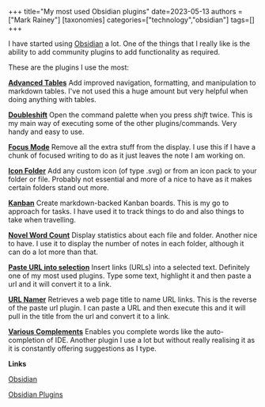 +++
title="My most used Obsidian plugins"
date=2023-05-13
authors = ["Mark Rainey"]
[taxonomies]
categories=["technology","obsidian"]
tags=[]
+++

I have started using [Obsidian](https://obsidian.md/) a lot. One of the things that I really like is the ability to add community plugins to add functionality as required.

<!-- more -->

These are the plugins I use the most:

**[Advanced Tables](https://github.com/tgrosinger/advanced-tables-obsidian)** 
Add improved navigation, formatting, and manipulation to markdown tables. I've not used this a huge amount but very helpful when doing anything with tables.

**[Doubleshift](https://github.com/Qwyntex/doubleshift)** 
Open the command palette when you press *shift* twice. This is my main way of executing some of the other plugins/commands. Very handy and easy to use.

**[Focus Mode](https://github.com/ryanpcmcquen/obsidian-focus-mode)**
Remove all the extra stuff from the display. I use this if I have a chunk of focused writing to do as it just leaves the note I am working on.

**[Icon Folder](https://github.com/FlorianWoelki/obsidian-icon-folder)** 
Add any custom icon (of type .svg) or from an icon pack to your folder or file. Probably not essential and more of a nice to have as it makes certain folders stand out more.

**[Kanban](https://github.com/mgmeyers/obsidian-kanban)** 
Create markdown-backed Kanban boards. This is my go to approach for tasks. I have used it to track things to do and also things to take when travelling.

**[Novel Word Count](https://github.com/isaaclyman/novel-word-count-obsidian)** 
Display statistics about each file and folder. Another nice to have. I use it to display the number of notes in each folder, although it can do a lot more than that.

**[Paste URL into selection](https://github.com/denolehov/obsidian-url-into-selection)**
Insert links (URLs) into a selected text. Definitely one of my most used plugins. Type some text, highlight it and then paste a url and it will convert it to a link.

**[URL Namer](https://github.com/zfei/obsidian-url-namer)**
Retrieves a web page title to name URL links. This is the reverse of the paste url plugin. I can paste a URL and then execute this and it will pull in the title from the url and convert it to a link.

**[Various Complements](https://github.com/tadashi-aikawa/obsidian-various-complements-plugin)**
Enables you complete words like the auto-completion of IDE. Another plugin I use a lot but without really realising it as it is constantly offering suggestions as I type.

__Links__

[Obsidian](https://obsidian.md/)

[Obsidian Plugins](https://obsidian.md/plugins)